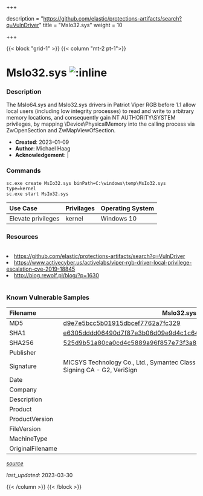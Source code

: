 +++

description = "https://github.com/elastic/protections-artifacts/search?q=VulnDriver"
title = "MsIo32.sys"
weight = 10

+++


{{< block "grid-1" >}}
{{< column "mt-2 pt-1">}}


# MsIo32.sys ![:inline](/images/twitter_verified.png) 


### Description

The MsIo64.sys and MsIo32.sys drivers in Patriot Viper RGB before 1.1 allow local users (including low integrity processes) to read and write to arbitrary memory locations, and consequently gain NT AUTHORITY\SYSTEM privileges, by mapping \Device\PhysicalMemory into the calling process via ZwOpenSection and ZwMapViewOfSection.

- **Created**: 2023-01-09
- **Author**: Michael Haag
- **Acknowledgement**:  | [](https://twitter.com/)

### Commands

```
sc.exe create MsIo32.sys binPath=C:\windows\temp\MsIo32.sys type=kernel
sc.exe start MsIo32.sys
```

| Use Case | Privilages | Operating System | 
|:---- | ---- | ---- |
| Elevate privileges | kernel | Windows 10 |

### Resources
<br>
<li><a href=" https://github.com/elastic/protections-artifacts/search?q=VulnDriver"> https://github.com/elastic/protections-artifacts/search?q=VulnDriver</a></li>
<li><a href="https://www.activecyber.us/activelabs/viper-rgb-driver-local-privilege-escalation-cve-2019-18845">https://www.activecyber.us/activelabs/viper-rgb-driver-local-privilege-escalation-cve-2019-18845</a></li>
<li><a href="http://blog.rewolf.pl/blog/?p=1630">http://blog.rewolf.pl/blog/?p=1630</a></li>
<br>

### Known Vulnerable Samples

| Filename | MsIo32.sys |
|:---- | ---- | 
| MD5 | <a href="https://www.virustotal.com/gui/file/d9e7e5bcc5b01915dbcef7762a7fc329">d9e7e5bcc5b01915dbcef7762a7fc329</a> |
| SHA1 | <a href="https://www.virustotal.com/gui/file/e6305dddd06490d7f87e3b06d09e9d4c1c643af0">e6305dddd06490d7f87e3b06d09e9d4c1c643af0</a> |
| SHA256 | <a href="https://www.virustotal.com/gui/file/525d9b51a80ca0cd4c5889a96f857e73f3a80da1ffbae59851e0f51bdfb0b6cd">525d9b51a80ca0cd4c5889a96f857e73f3a80da1ffbae59851e0f51bdfb0b6cd</a> |
| Publisher |  |
| Signature | MICSYS Technology Co., Ltd., Symantec Class 3 Extended Validation Code Signing CA - G2, VeriSign   |
| Date |  |
| Company |  |
| Description |  |
| Product |  |
| ProductVersion |  |
| FileVersion |  |
| MachineType |  |
| OriginalFilename |  |



[*source*](https://github.com/magicsword-io/LOLDrivers/tree/main/yaml/msio32.sys.yml)

*last_updated:* 2023-03-30








{{< /column >}}
{{< /block >}}
